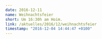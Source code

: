 ```yaml
---
date: 2016-12-11
name: Weihnachtsfeier
short: Um 16:30h am Hoim.
link: /aktuelles/2016/12/weihnachtsfeier
timestamp: "2016-12-04 14:44:47 +0100"
---
```


